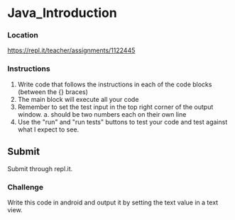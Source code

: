 # Java_Introduction

### Location
https://repl.it/teacher/assignments/1122445

### Instructions
1. Write code that follows the instructions in each of the code blocks (between the {} braces)
2. The main block will execute all your code
3. Remember to set the test input in the top right corner of the output window.
   a. should be two numbers each on their own line
4. Use the "run" and "run tests" buttons to test your code and test against what I expect to see.

## Submit

Submit through repl.it.

### Challenge

Write this code in android and output it by setting the text value in a text view.
